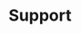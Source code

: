 ---
description: 'Find answers to common W&B Inference questions

  '
menu:
  default:
    identifier: ko-guides-inference-support
title: Support
url: /support/inference/
weight: 80
---